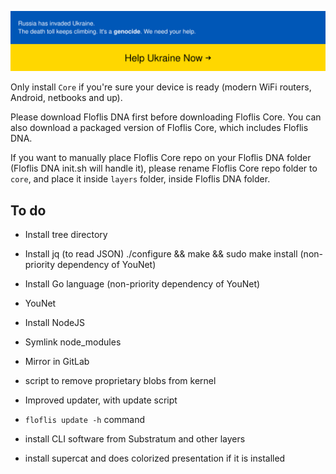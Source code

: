[![SWUbanner](https://raw.githubusercontent.com/vshymanskyy/StandWithUkraine/main/banner2-direct.svg)](https://vshymanskyy.github.io/StandWithUkraine)

Only install `Core` if you're sure your device is ready (modern WiFi routers, Android, netbooks and up).

Please download Floflis DNA first before downloading Floflis Core. You can also download a packaged version of Floflis Core, which includes Floflis DNA.

If you want to manually place Floflis Core repo on your Floflis DNA folder (Floflis DNA init.sh will handle it), please rename Floflis Core repo folder to `core`, and place it inside `layers` folder, inside Floflis DNA folder.

## To do

* Install tree directory
* Install jq (to read JSON) ./configure && make && sudo make install (non-priority dependency of YouNet)
* Install Go language (non-priority dependency of YouNet)
* YouNet

* Install NodeJS
* Symlink node_modules
* Mirror in GitLab

* script to remove proprietary blobs from kernel
* Improved updater, with update script
* `floflis update -h` command
* install CLI software from Substratum and other layers
* install supercat and does colorized presentation if it is installed

